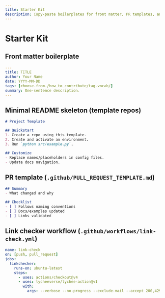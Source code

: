 ```yaml
---
title: Starter Kit
description: Copy-paste boilerplates for front matter, PR templates, and CI link checking.
---
```


# Starter Kit

## Front matter boilerplate
```yaml
---
title: TITLE
author: Your Name
date: YYYY-MM-DD
tags: [choose-from-/how_to_contribute/tag-vocab/]
summary: One-sentence description.
---
```

## Minimal README skeleton (template repos)

```markdown
# Project Template

## Quickstart
1. Create a repo using this template.
2. Create and activate an environment.
3. Run `python src/example.py`.

## Customize
- Replace names/placeholders in config files.
- Update docs navigation.
```

## PR template (`.github/PULL_REQUEST_TEMPLATE.md`)

```markdown
## Summary
- What changed and why

## Checklist
- [ ] Follows naming conventions
- [ ] Docs/examples updated
- [ ] Links validated
```

## Link checker workflow (`.github/workflows/link-check.yml`)

```yaml
name: link-check
on: [push, pull_request]
jobs:
  linkchecker:
    runs-on: ubuntu-latest
    steps:
      - uses: actions/checkout@v4
      - uses: lycheeverse/lychee-action@v1
        with:
          args: --verbose --no-progress --exclude-mail --accept 200,429 "**/*.md"
```

